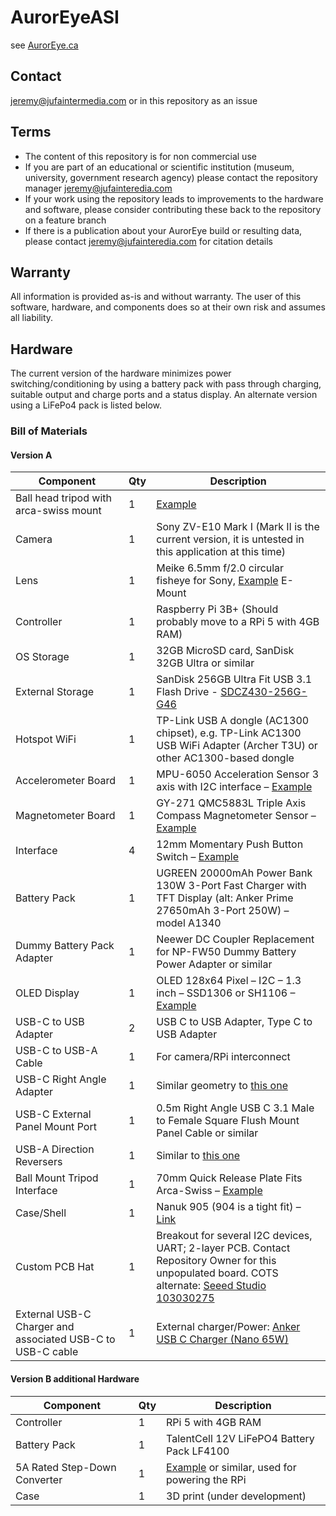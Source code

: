 # AurorEyeASI
see [AurorEye.ca](https://auroreye.ca)

## Contact
jeremy@jufaintermedia.com or in this repository as an issue

## Terms
- The content of this repository is for non commercial use
- If you are part of an educational or scientific institution (museum, university, government research agency) please contact the repository manager jeremy@jufainteredia.com
- If your work using the repository leads to improvements to the hardware and software, please consider contributing these back to the repository on a feature branch
- If there is a publication about your AurorEye build or resulting data, please contact jeremy@jufainteredia.com for citation details

## Warranty
All information is provided as-is and without warranty. The user of this software, hardware, and components does so at their own risk and assumes all liability.

## Hardware
The current version of the hardware minimizes power switching/conditioning by using a battery pack with pass through charging, suitable output and charge ports and a status display. An alternate version using a LiFePo4 pack is listed below.

### Bill of Materials
#### Version A
| Component                        | Qty | Description                                                                                                                                                                                                 |
|----------------------------------|-----|-------------------------------------------------------------------------------------------------------------------------------------------------------------------------------------------------------------|
| Ball head tripod with arca-swiss mount              | 1   | [Example](https://www.amazon.ca/dp/B0B1HYVVTV)   
| Camera                           | 1   | Sony ZV-E10 Mark I (Mark II is the current version, it is untested in this application at this time)                                                                                                       |
| Lens                             | 1   | Meike 6.5mm f/2.0 circular fisheye for Sony, [Example](https://www.amazon.ca/MEKE-Circular-Fisheye-Digital-Cameras) E-Mount                                                                                                                                                         |
| Controller                       | 1   | Raspberry Pi 3B+ (Should probably move to a RPi 5 with 4GB RAM)                                                                                                                                             |
| OS Storage                       | 1   | 32GB MicroSD card, SanDisk 32GB Ultra or similar                                                                                                                                                           |
| External Storage                 | 1   | SanDisk 256GB Ultra Fit USB 3.1 Flash Drive - [SDCZ430-256G-G46](https://www.amazon.ca/dp/B07857Y17V)                                                                                                       |
| Hotspot WiFi                     | 1   | TP-Link USB A dongle (AC1300 chipset), e.g. TP-Link AC1300 USB WiFi Adapter (Archer T3U) or other AC1300-based dongle                                                                                      |
| Accelerometer Board              | 1   | MPU-6050 Acceleration Sensor 3 axis with I2C interface – [Example](https://www.amazon.ca/dp/B07V67DQ5N)                                                                                                     |
| Magnetometer Board               | 1   | GY-271 QMC5883L Triple Axis Compass Magnetometer Sensor – [Example](https://www.amazon.ca/dp/B09F3LHNB3)                                                                                                    |
| Interface                        | 4   | 12mm Momentary Push Button Switch – [Example](https://www.amazon.ca/dp/B0D874KSJ5)                                                                                                                         |
| Battery Pack                     | 1   | UGREEN 20000mAh Power Bank 130W 3-Port Fast Charger with TFT Display (alt: Anker Prime 27650mAh 3-Port 250W) – model A1340                                                                                 |
| Dummy Battery Pack Adapter       | 1   | Neewer DC Coupler Replacement for NP-FW50 Dummy Battery Power Adapter or similar                                                                                                                           |
| OLED Display                     | 1   | OLED 128x64 Pixel – I2C – 1.3 inch – SSD1306 or SH1106 – [Example](https://www.amazon.ca/dp/B07K7FZ9BZ)                                                                                                     |
| USB-C to USB Adapter             | 2   | USB C to USB Adapter, Type C to USB Adapter                                                                                                                                                                |
| USB-C to USB-A Cable             | 1   | For camera/RPi interconnect                                                                                                                                                                                 |
| USB-C Right Angle Adapter        | 1   | Similar geometry to [this one](https://www.amazon.ca/dp/B0BNMDRWR6?ref_=ppx_hzsearch_conn_dt_b_fed_asin_title_6&th=1)                                                                                      |
| USB-C External Panel Mount Port  | 1   | 0.5m Right Angle USB C 3.1 Male to Female Square Flush Mount Panel Cable or similar                                                                                                                        |
| USB-A Direction Reversers        | 1   | Similar to [this one](https://www.amazon.ca/dp/B0BN9QPB5W)                                                                                                                                                 |
| Ball Mount Tripod Interface      | 1   | 70mm Quick Release Plate Fits Arca-Swiss – [Example](https://www.amazon.ca/dp/B0725S67MM)                                                                                                                  |
| Case/Shell                       | 1   | Nanuk 905 (904 is a tight fit) – [Link](https://nanuk.com/products/nanuk-905)                                                                                                                              |
| Custom PCB Hat                   | 1   | Breakout for several I2C devices, UART; 2-layer PCB. Contact Repository Owner for this unpopulated board. COTS alternate: [Seeed Studio 103030275](https://www.digikey.ca/en/products/detail/seeed-technology-co-ltd/103030275/9771826)                         |
| External USB-C Charger and associated USB-C to USB-C cable                | 1   | External charger/Power: [Anker USB C Charger (Nano 65W)](https://www.amazon.ca/Anker-Charger-Compact-Foldable-MacBook)   

#### Version B additional Hardware
| Component                    | Qty | Description                                                                                                             |
|------------------------------|-----|-------------------------------------------------------------------------------------------------------------------------|
| Controller                   | 1   | RPi 5 with 4GB RAM                                                                                                      |
| Battery Pack                 | 1   | TalentCell 12V LiFePO4 Battery Pack LF4100                                                                              |
| 5A Rated Step-Down Converter | 1   | [Example](https://www.amazon.ca/dp/B085T73CSD) or similar, used for powering the RPi                                    |
| Case                         | 1   | 3D print (under development)                                                                                            |



